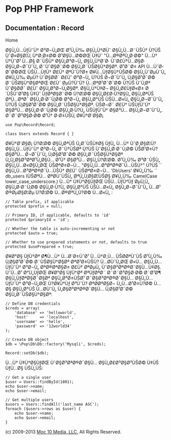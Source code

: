 Pop PHP Framework
=================

Documentation : Record
----------------------

Home

Ø§Ù„Ù…ÙƒÙˆÙ† Ø³Ø¬Ù„ØŒ Ø¹Ù„Ù‰ Ø§Ù„Ù†Ø­Ùˆ Ø§Ù„Ù…Ø¨ÙŠÙ† Ù?ÙŠ ÙˆØ«Ø§Ø¦Ù‚
Ù†Ø¸Ø±Ø© Ø¹Ø§Ù…Ø©ØŒ Ù‡Ùˆ "Ù…Ø®ØªÙ„Ø·Ø©" Ù…Ù† Ù†ÙˆØ¹ Ù…Ø§ Ø¨ÙŠÙ†
Ø§Ù„Ø³Ø¬Ù„ Ø§Ù„Ù†Ø´Ø· ÙˆØ£Ù†Ù…Ø§Ø· Ø§Ù„Ø¬Ø¯ÙˆÙ„ Ø¨ÙˆØ§Ø¨Ø©
Ø§Ù„Ø¨ÙŠØ§Ù†Ø§Øª. Ø¹Ø¨Ø± API Ù…ÙˆØ­Ø¯Ø©ØŒ ÙŠÙ…ÙƒÙ† Ø£Ù† ØªÙˆÙ?Ø±
Ø¥Ù…ÙƒØ§Ù†ÙŠØ© Ø§Ù„ÙˆØµÙˆÙ„ Ø¥Ù„Ù‰ ØµÙ? ÙˆØ§Ø­Ø¯ Ø£Ùˆ Ø³Ø¬Ù„ Ù?ÙŠ
Ø¬Ø¯ÙˆÙ„ Ù‚Ø§Ø¹Ø¯Ø© Ø¨ÙŠØ§Ù†Ø§ØªØŒ Ø£Ùˆ ØµÙ?ÙˆÙ? Ù…ØªØ¹Ø¯Ø¯Ø© Ù?ÙŠ
ÙˆÙ‚Øª ÙˆØ§Ø­Ø¯ Ø£Ùˆ Ø§Ù„Ø³Ø¬Ù„Ø§Øª. Ø§Ù„Ù†Ù‡Ø¬ Ø§Ù„Ø£ÙƒØ«Ø± Ø´ÙŠÙˆØ¹Ø§
Ù‡Ùˆ ÙƒØªØ§Ø¨Ø© Ù?Ø¦Ø© Ø§Ù„Ø£Ø·Ù?Ø§Ù„ Ø§Ù„ØªÙŠ ØªÙ…ØªØ¯ Ø§Ù„Ø·Ø¨Ù‚Ø©
Ø³Ø¬Ù„ Ø§Ù„Ø°ÙŠ ÙŠÙ…Ø«Ù„ Ø§Ù„Ø¬Ø¯ÙˆÙ„ Ù?ÙŠ Ù‚Ø§Ø¹Ø¯Ø© Ø§Ù„Ø¨ÙŠØ§Ù†Ø§Øª.
ÙŠØ¬Ø¨ Ø£Ù† ÙŠÙƒÙˆÙ† Ø§Ø³Ù… Ø§Ù„Ø·Ø¨Ù‚Ø© Ø§Ù„Ø·Ù?Ù„ ÙŠÙƒÙˆÙ† Ø§Ø³Ù…
Ø§Ù„Ø¬Ø¯ÙˆÙ„. Ø¨Ø¨Ø³Ø§Ø·Ø© Ø¹Ù† Ø·Ø±ÙŠÙ‚ Ø¥Ù†Ø´Ø§Ø¡

    use Pop\Record\Record;

    class Users extends Record { }

Ø¥Ù†Ø´Ø§Ø¡ Ù?Ø¦Ø© Ø§Ù„ØªÙŠ Ù„Ø¯ÙŠÙ‡Ø§ ÙƒÙ„ Ù…Ù† ÙˆØ¸Ø§Ø¦Ù? Ø§Ù„Ù…ÙƒÙˆÙ†
Ø³Ø¬Ù„ Ø¨Ù†ÙŠØª Ù?ÙŠ ÙˆØ§Ù„Ø·Ø¨Ù‚Ø© ÙŠØ¹Ø±Ù? Ø§Ø³Ù… Ø¬Ø¯ÙˆÙ„ Ù‚Ø§Ø¹Ø¯Ø©
Ø§Ù„Ø¨ÙŠØ§Ù†Ø§Øª Ù„Ù„Ø§Ø³ØªØ¹Ù„Ø§Ù… Ø¹Ù† Ø§Ø³Ù… Ø§Ù„Ù?Ø¦Ø©. Ø¹Ù„Ù‰
Ø³Ø¨ÙŠÙ„ Ø§Ù„Ù…Ø«Ø§Ù„ØŒ ÙŠØªØ±Ø¬Ù… "Ø§Ù„Ù…Ø³ØªØ®Ø¯Ù…ÙŠÙ†" Ù?ÙŠ \`\`
Ø§Ù„Ù…Ø³ØªØ®Ø¯Ù…ÙŠÙ† Ø£Ùˆ ÙŠØªØ±Ø¬Ù… 'DbUsers' Ø¥Ù„Ù‰ \`\` db\_users
(ÙŠØªÙ… ØªØ­ÙˆÙŠÙ„ ØªÙ„Ù‚Ø§Ø¦ÙŠØ§ Ø¥Ù„Ù‰ CamelCase
lower\_case\_underscore.) Ù…Ù† Ù‡Ù†Ø§ÙƒØŒ ÙŠÙ…ÙƒÙ†Ùƒ ØµÙ‚Ù„ Ø§Ù„Ø·Ø¨Ù‚Ø©
Ø§Ù„Ø·Ù?Ù„ Ø§Ù„Ø°ÙŠ ÙŠÙ…Ø«Ù„ Ø§Ù„Ø¬Ø¯ÙˆÙ„ Ù…Ø¹ Ø®ØµØ§Ø¦Øµ Ù?Ø¦Ø©
Ù…Ø®ØªÙ„Ù?Ø© Ù…Ø«Ù„ :

    // Table prefix, if applicable
    protected $prefix = null;

    // Primary ID, if applicable, defaults to 'id'
    protected $primaryId = 'id';

    // Whether the table is auto-incrementing or not
    protected $auto = true;

    // Whether to use prepared statements or not, defaults to true
    protected $usePrepared = true;

Ø¥Ø°Ø§ ÙƒÙ†Øª Ø¶Ù…Ù† Ù…Ø´Ø±ÙˆØ¹ Ù…Ù†Ø¸Ù… ÙŠØ­ØªÙˆÙŠ Ø¹Ù„Ù‰ Ù‚Ø§Ø¹Ø¯Ø©
Ø¨ÙŠØ§Ù†Ø§Øª ØªØ¹Ø±ÙŠÙ? Ù…Ø­ÙˆÙ„ØŒ Ø«Ù… Ø§Ù„Ù…ÙƒÙˆÙ† Ø³Ø¬Ù„ ØªØ®ØªØ§Ø±
Ø£Ù† ØªØµÙ„ ÙˆØ§Ø³ØªØ®Ø¯Ø§Ù…Ù‡Ø§. ÙˆÙ…Ø¹ Ø°Ù„ÙƒØŒ Ø¥Ø°Ø§ ÙƒÙ†Øª ØªÙƒØªØ¨
Ø¨Ø¨Ø³Ø§Ø·Ø© Ø¨Ø¹Ø¶ Ø§Ù„ÙƒØªØ§Ø¨Ø§Øª Ø§Ù„Ø³Ø±ÙŠØ¹ Ø¨Ø§Ø³ØªØ®Ø¯Ø§Ù…
Ø§Ù„Ù…ÙƒÙˆÙ† Ø³Ø¬Ù„ØŒ Ù?Ø¥Ù†Ùƒ Ø³ÙˆÙ? ØªØ­ØªØ§Ø¬ Ù„Ù…Ø¹Ø±Ù?Ø© Ù…Ø§
Ø§Ù„Ø°ÙŠ Ù…Ø­ÙˆÙ„ Ù„Ø§Ø³ØªØ®Ø¯Ø§Ù… Ù‚Ø§Ø¹Ø¯Ø© Ø§Ù„Ø¨ÙŠØ§Ù†Ø§Øª:

    // Define DB credentials
    $creds = array(
        'database' => 'helloworld',
        'host'     => 'localhost',
        'username' => 'hello',
        'password' => '12world34'
    );

    // Create DB object
    $db = \Pop\Db\Db::factory('Mysqli', $creds);

    Record::setDb($db);

Ù…Ù† Ù‡Ù†Ø§ÙƒØŒ ÙˆØ§Ø³ØªØ®Ø¯Ø§Ù… Ø§Ù„Ø£Ø³Ø§Ø³ÙŠØ© Ù‡ÙŠ ÙƒÙ…Ø§ ÙŠÙ„ÙŠ:

    // Get a single user
    $user = Users::findById(1001);
    echo $user->name;
    echo $user->email;

    // Get multiple users
    $users = Users::findAll('last_name ASC');
    foreach ($users->rows as $user) {
        echo $user->name;
        echo $user->email;
    }

\(c) 2009-2013 [Moc 10 Media, LLC.](http://www.moc10media.com) All
Rights Reserved.
